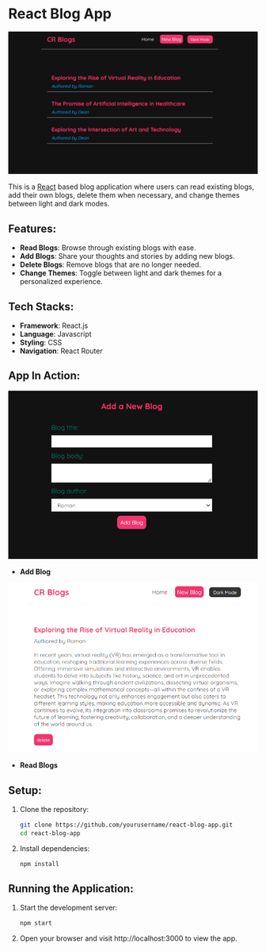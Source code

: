 # React Blog App

![Platform Screenshot](images/first.png)

This is a [React](https://react.dev/) based blog application where users can read existing blogs, add their own blogs, delete them when necessary, and change themes between light and dark modes.



## Features:
- **Read Blogs**: Browse through existing blogs with ease.
- **Add Blogs**: Share your thoughts and stories by adding new blogs.
- **Delete Blogs**: Remove blogs that are no longer needed.
- **Change Themes**: Toggle between light and dark themes for a personalized experience.


## Tech Stacks:

- **Framework**: React.js
- **Language**: Javascript
- **Styling**: CSS
- **Navigation**: React Router


## App In Action:

![Platform Screenshot](images/second.png)

- **Add Blog**

![Platform Screenshot](images/third.png)

- **Read Blogs**



## Setup:


1. Clone the repository:

   ```bash
   git clone https://github.com/yourusername/react-blog-app.git
   cd react-blog-app

2. Install dependencies:

   ```bash
   npm install


## Running the Application:

1. Start the development server:

   ```bash
   npm start

2. Open your browser and visit http://localhost:3000 to view the app.